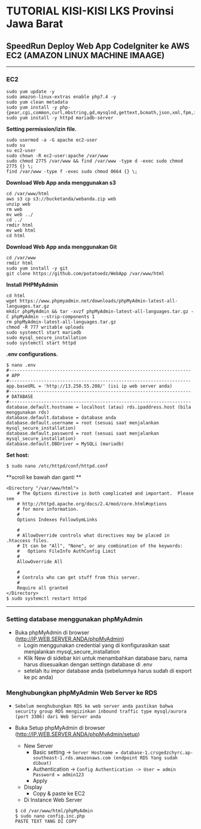 # TUTORIAL KISI-KISI LKS Provinsi Jawa Barat
## SpeedRun Deploy Web App CodeIgniter ke AWS EC2 (AMAZON LINUX MACHINE IMAAGE)
---  
### EC2
    sudo yum update -y  
    sudo amazon-linux-extras enable php7.4 -y  
    sudo yum clean metadata  
    sudo yum install -y php-{pear,cgi,common,curl,mbstring,gd,mysqlnd,gettext,bcmath,json,xml,fpm,intl,zip,imap}        
    sudo yum install -y httpd mariadb-server
    
**Setting permission/izin file.**  

    sudo usermod -a -G apache ec2-user
    sudo su
    su ec2-user
    sudo chown -R ec2-user:apache /var/www  
    sudo chmod 2775 /var/www && find /var/www -type d -exec sudo chmod 2775 {} \;  
    find /var/www -type f -exec sudo chmod 0664 {} \;    
    
**Download Web App anda menggunakan s3**

    cd /var/www/html 
    aws s3 cp s3://bucketanda/webanda.zip web
    unzip web  
    rm web
    mv web ../
    cd ../
    rmdir html
    mv web html
    cd html

**Download Web App anda menggunakan Git**

    cd /var/www
    rmdir html
    sudo yum install -y git
    git clone https://github.com/potatoedz/WebApp /var/www/html

**Install PHPMyAdmin**

    cd html
    wget https://www.phpmyadmin.net/downloads/phpMyAdmin-latest-all-languages.tar.gz
    mkdir phpMyAdmin && tar -xvzf phpMyAdmin-latest-all-languages.tar.gz -C phpMyAdmin --strip-components 1
    rm phpMyAdmin-latest-all-languages.tar.gz
    chmod -R 777 writable uploads
    sudo systemctl start mariadb
    sudo mysql_secure_installation
    sudo systemctl start httpd

**.env configurations.**  

    $ nano .env
    #--------------------------------------------------------------------
    # APP
    #--------------------------------------------------------------------
    app.baseURL = 'http://13.250.55.208/' (isi ip web server anda)
    #--------------------------------------------------------------------
    # DATABASE
    #--------------------------------------------------------------------
    database.default.hostname = localhost (atau) rds.ipaddress.host (bila menggunakan rds)
    database.default.database = database anda
    database.default.username = root (sesuai saat menjalankan mysql_secure_installation)
    database.default.password = root (sesuai saat menjalankan mysql_secure_installation)
    database.default.DBDriver = MySQLi (mariadb)

**Set host:**  

    $ sudo nano /etc/httpd/conf/httpd.conf   


**scroll ke bawah dan ganti **  

```blade
<Directory "/var/www/html">
    # The Options directive is both complicated and important.  Please see
    # http://httpd.apache.org/docs/2.4/mod/core.html#options
    # for more information.
    #
    Options Indexes FollowSymLinks

    #
    # AllowOverride controls what directives may be placed in .htaccess files.
    # It can be "All", "None", or any combination of the keywords:
    #   Options FileInfo AuthConfig Limit
    #
    AllowOverride All

    #
    # Controls who can get stuff from this server.
    #
    Require all granted
</Directory>
$ sudo systemctl restart httpd 
```  
---

### Setting database menggunakan phpMyAdmin
- Buka phpMyAdmin di browser (http://IP.WEB.SERVER.ANDA/phpMyAdmin)
  - Login menggunakan credential yang di konfigurasikan saat menjalankan mysql_secure_installation
  - Klik New di sidebar kiri untuk menambahkan database baru, nama harus disesuaikan dengan settingn database di .env
  - setelah itu impor database anda (sebelumnya harus sudah di export ke pc anda) 
### Menghubungkan phpMyAdmin Web Server ke RDS
- ```Sebelum menghubungkan RDS ke web server anda pastikan bahwa security group RDS mengizinkan inbound traffic type mysql/aurora (port 3306) dari Web Server anda```
- Buka Setup phpMyAdmin di browser (http://IP.WEB.SERVER.ANDA/phpMyAdmin/setup)
  - New Server
    - Basic setting -> `Server Hostname = database-1.crsgedzchyrc.ap-southeast-1.rds.amazonaws.com (endpoint RDS Yang sudah dibuat)`
    - Authentication -> `Config Authentication -> User = admin Password = admin123`
    - Apply
  - Display
    - Copy & paste ke EC2
  - Di Instance Web Server
  
  ```
  $ cd /var/www/html/phpMyAdmin
  $ sudo nano config.inc.php
  PASTE TEXT YANG DI COPY
  ```

